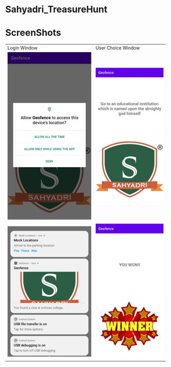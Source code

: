# Sahyadri_TreasureHunt
# ScreenShots
| | |
|---|---|
|Login Window|User Choice Window|
|![](ScreenShots/ss2.jpeg)|![](ScreenShots/ss3.jpeg)|
|||
|![](ScreenShots/ss1.jpeg)|![](ScreenShots/ss4.jpeg)|

